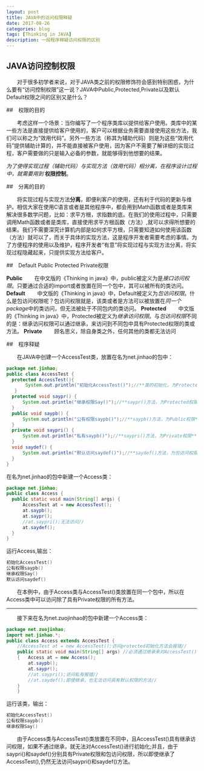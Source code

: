 ```yaml
---
layout: post
title: JAVA中的访问权限释疑
date: 2017-08-26
categories: blog
tags: [Thinking in JAVA]
description: 一段程序释疑访问权限的区别
---
```


## JAVA访问控制权限

　　对于很多初学者来说，对于JAVA类之前的权限修饰符会感到特别困惑，为什么要有“访问控制权限”这一说？JAVA中Public,Protected,Private以及默认Default权限之间的区别又是什么？

##　权限的目的

　　考虑这样一个场景：当你编写了一个程序类库以提供给客户使用。类库中的某一些方法是直接提供给客户使用的，客户可以根据业务需要直接使用这些方法，我们可以称之为“效用代码”。另外一些方法（称其为辅助代码）则是为这些“效用代码”提供辅助计算的，并不能直接被客户使用，因为客户不需要了解详细的实现过程，客户需要做的只是输入必备的参数，就能够得到他想要的结果。

*为了使得实现过程（辅助代码）与实现方法（效用代码）相分离，在程序设计过程中，就需要用到* **权限控制**。

##　分离的目的

　　将实现过程与实现方法**分离**，即便利客户的使用，还有利于代码的更新与维护。相信大家在使用C语言或者是其他程序中，都会用到Math函数或者是类库来解决很多数学问题，比如：求平方根，求指数的底。在我们的使用过程中，只需要调用Math函数或者是类库，直接使用求平方根函数（方法）,就可以求得所想要的结果。我们不需要深究计算机内部是如何求平方根，只需要知道如何使用该函数（方法）就可以了，而关于具体的实现方法，这是程序开发者需要考虑的事情。为了方便程序的使用以及维护，程序开发者“有意”将实现过程与实现方法分离，将实现过程隐藏起来，只提供实现方法给客户。

##　Default Public Protected Private权限

**Public**
　　在中文版的《Thinking in java》中，public被定义为是*接口访问权限*。只要通过合适的import或者放置在同一个包中，其可以被所有的类访问。
**Default**
　　中文版的《Thinking in java》中，Default被定义为*包访问权限*。什么是包访问权限呢？包访问权限就是，该类或者是方法可以被放置在*同一个package*中的类访问，但无法被处于不同包内的类访问。
**Protected**
　　中文版的《Thinking in java》中，Protected被定义为*继承访问权限*。与*包访问权限*不同的是：继承访问权限可以通过继承，来访问到不同包中具有Protected权限的类或方法。
**Private**
　　顾名思义，除自身类之外，任何其他的类都无法访问

##　程序释疑

　　在JAVA中创建一个AccessTest类，放置在名为net.jinhao的包中：
```java
package net.jinhao;
public class AccessTest {
  protected AccessTest(){
	   System.out.println("初始化AccessTest()");//**类的初始化，为Protected权限**//
   }
  protected void saypr() {
	  System.out.println("继承权限Say()");//**saypr()方法，为Protected权限**//
  }
  public void saypb() {
	  System.out.println("公有权限saypb()");//**saypb()方法，为Public权限**//
  }
  private void saypri() {
	  System.out.println("私有saypb()");//**saypri()方法，为Private权限**//
  }
  void saydef() {
	  System.out.println("默认访问saydef()");//**saydef()方法，为包访问权限**//
  }
}

```
在名为net.jinhao的包中新建一个Access类：
```java
package net.jinhao;
public class Access {
  public static void main(String[] args) {
	  AccessTest at = new AccessTest();
	  at.saypb();
	  at.saypr();
	  //at.saypri();无法访问//
	  at.saydef();
  }
}
```
运行Access,输出：
```java
初始化AccessTest()
公有权限saypb()
继承权限Say()
默认访问saydef()
```
　　在本例中，由于Access类与AccessTest()类放置在同一个包中，所以在Access类中可以访问除了具有Private权限的所有方法。
****
　　接下来在名为net.zuojinhao的包中新建一个Access类：
```java 
package net.zuojinhao;
import net.jinhao.*;
public class Access extends AccessTest {
    //AccessTest at = new AccessTest();访问protected初始化方法会报错//
	public static void main(String[] args) //必须通过继承来对AccessTest()初始化//
	{   Access at = new Access();
		at.saypb();
		at.saypr();
		//at.saypri();访问私有报错//
		//at.saydef();即使继承，也无法访问具有默认权限的方法//
	}
	}
```
运行该类，输出：
```java
初始化AccessTest()
公有权限saypb()
继承权限Say()
```
　　由于Access类与AccessTest()类放置在不同中，且AccessTest()具有继承访问权限，如果不通过继承，就无法对AccessTest()进行初始化;并且，由于saypri()和saydef()分别具有Private权限和包访问权限，所以即使继承了AccessTest(),仍然无法访问saypri()和saydef()方法。

